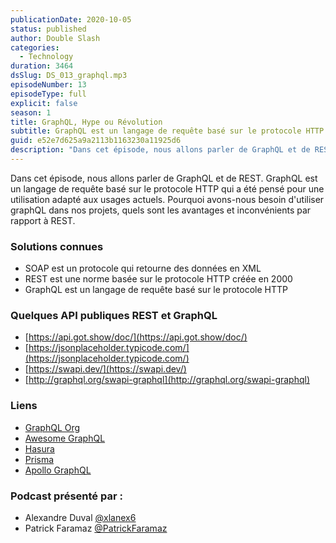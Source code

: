 ```yaml
---
publicationDate: 2020-10-05
status: published
author: Double Slash
categories:
  - Technology
duration: 3464
dsSlug: DS_013_graphql.mp3
episodeNumber: 13
episodeType: full
explicit: false
season: 1
title: GraphQL, Hype ou Révolution
subtitle: GraphQL est un langage de requête basé sur le protocole HTTP qui a été pensé pour une utilisation adapté aux usages actuels
guid: e52e7d625a9a2113b1163230a11925d6
description: "Dans cet épisode, nous allons parler de GraphQL et de REST. GraphQL est un langage de requête basé sur le protocole HTTP qui a été pensé pour une utilisation adapté aux usages actuels. Pourquoi avons-nous besoin d'utiliser graphQL dans nos projets, quels sont les avantages et inconvénients par rapport à REST. Solutions connues SOAP est un protocole qui retourne des données en XML REST est une norme basée sur le protocole HTTP créée en 2000 GraphQL est un langage de requête basé sur le protocole HTTP Quelques API publiques REST et GraphQL https://api.got.show/doc/ https://jsonplaceholder.typicode.com/ https://swapi.dev/ http://graphql.org/swapi-graphql Liens GraphQL Org Awesome GraphQL Hasura Prisma Apollo GraphQL Podcast présenté par : Alexandre Duval @xlanex6 Patrick Faramaz @PatrickFaramaz"
---
```


Dans cet épisode, nous allons parler de GraphQL et de REST.
GraphQL est un langage de requête basé sur le protocole HTTP qui a été pensé pour une utilisation adapté aux usages actuels.
Pourquoi avons-nous besoin d'utiliser graphQL dans nos projets, quels sont les avantages et inconvénients par rapport à REST.

### Solutions connues

- SOAP est un protocole qui retourne des données en XML
- REST est une norme basée sur le protocole HTTP créée en 2000
- GraphQL est un langage de requête basé sur le protocole HTTP

### Quelques API publiques REST et GraphQL

- [https://api.got.show/doc/](https://api.got.show/doc/)
- [https://jsonplaceholder.typicode.com/](https://jsonplaceholder.typicode.com/)
- [https://swapi.dev/](https://swapi.dev/)
- [http://graphql.org/swapi-graphql](http://graphql.org/swapi-graphql)

### Liens

- [GraphQL Org](https://graphql.org/)
- [Awesome GraphQL](https://github.com/chentsulin/awesome-graphql)
- [Hasura](https://hasura.io/)
- [Prisma](https://www.prisma.io/)
- [Apollo GraphQL](https://github.com/apollographql)

### Podcast présenté par :

- Alexandre Duval [@xlanex6](https://twitter.com/xlanex6)
- Patrick Faramaz [@PatrickFaramaz](https://twitter.com/PatrickFaramaz)
